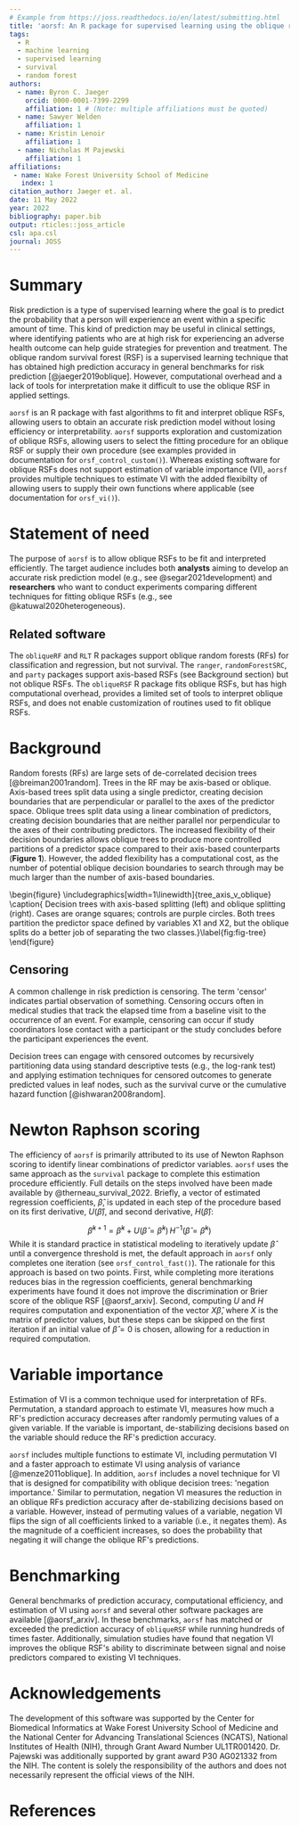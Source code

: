 ```yaml
---
# Example from https://joss.readthedocs.io/en/latest/submitting.html
title: 'aorsf: An R package for supervised learning using the oblique random survival forest'
tags:
  - R
  - machine learning
  - supervised learning
  - survival
  - random forest
authors:
  - name: Byron C. Jaeger
    orcid: 0000-0001-7399-2299
    affiliation: 1 # (Note: multiple affiliations must be quoted)
  - name: Sawyer Welden
    affiliation: 1
  - name: Kristin Lenoir
    affiliation: 1
  - name: Nicholas M Pajewski
    affiliation: 1
affiliations:
 - name: Wake Forest University School of Medicine
   index: 1
citation_author: Jaeger et. al.
date: 11 May 2022
year: 2022
bibliography: paper.bib
output: rticles::joss_article
csl: apa.csl
journal: JOSS
---
```


# Summary

Risk prediction is a type of supervised learning where the goal is to predict the probability that a person will experience an event within a specific amount of time. This kind of prediction may be useful in clinical settings, where identifying patients who are at high risk for experiencing an adverse health outcome can help guide strategies for prevention and treatment. The oblique random survival forest (RSF) is a supervised learning technique that has obtained high prediction accuracy in general benchmarks for risk prediction [@jaeger2019oblique]. However, computational overhead and a lack of tools for interpretation make it difficult to use the oblique RSF in applied settings. 

``aorsf`` is an R package with fast algorithms to fit and interpret oblique RSFs, allowing users to obtain an accurate risk prediction model without losing efficiency or interpretability.  ``aorsf`` supports exploration and customization of oblique RSFs, allowing users to select the fitting procedure for an oblique RSF or supply their own procedure (see examples provided in documentation for `orsf_control_custom()`). Whereas existing software for oblique RSFs does not support estimation of variable importance (VI), ``aorsf`` provides multiple techniques to estimate VI with the added flexibilty of allowing users to supply their own functions where applicable (see documentation for `orsf_vi()`). 

# Statement of need

The purpose of ``aorsf`` is to allow oblique RSFs to be fit and interpreted efficiently. The target audience includes both __analysts__ aiming to develop an accurate risk prediction model (e.g., see @segar2021development) and __researchers__ who want to conduct experiments comparing different techniques for fitting oblique RSFs (e.g., see @katuwal2020heterogeneous). 

## Related software

The `obliqueRF` and `RLT` R packages support oblique random forests (RFs) for classification and regression, but not survival. The `ranger`, `randomForestSRC`, and `party` packages support axis-based RSFs (see Background section) but not oblique RSFs. The ``obliqueRSF`` R package fits oblique RSFs, but has high computational overhead, provides a limited set of tools to interpret oblique RSFs, and does not enable customization of routines used to fit oblique RSFs.  

# Background

Random forests (RFs) are large sets of de-correlated decision trees [@breiman2001random]. Trees in the RF may be axis-based or oblique. Axis-based trees split data using a single predictor, creating decision boundaries that are perpendicular or parallel to the axes of the predictor space. Oblique trees split data using a linear combination of predictors, creating decision boundaries that are neither parallel nor perpendicular to the axes of their contributing predictors. The increased flexibility of their decision boundaries allows oblique trees to produce more controlled partitions of a predictor space compared to their axis-based counterparts (**Figure 1**). However, the added flexibility has a computational cost, as the number of potential oblique decision boundaries to search through may be much larger than the number of axis-based boundaries.

\begin{figure}
\includegraphics[width=1\linewidth]{tree_axis_v_oblique} \caption{ Decision trees with axis-based splitting (left) and oblique splitting (right). Cases are orange squares; controls are purple circles. Both trees partition the predictor space defined by variables X1 and X2, but the oblique splits do a better job of separating the two classes.}\label{fig:fig-tree}
\end{figure}

## Censoring

A common challenge in risk prediction is censoring. The term 'censor' indicates partial observation of something. Censoring occurs often in medical studies that track the elapsed time from a baseline visit to the occurrence of an event. For example, censoring can occur if study coordinators lose contact with a participant or the study concludes before the participant experiences the event. 

Decision trees can engage with censored outcomes by recursively partitioning data using standard descriptive tests (e.g., the log-rank test) and applying estimation techniques for censored outcomes to generate predicted values in leaf nodes, such as the survival curve or the cumulative hazard function [@ishwaran2008random].

# Newton Raphson scoring

The efficiency of ``aorsf`` is primarily attributed to its use of Newton Raphson scoring to identify linear combinations of predictor variables. ``aorsf`` uses the same approach as the `survival` package to complete this estimation procedure efficiently. Full details on the steps involved have been made available by @therneau_survival_2022. Briefly, a vector of estimated regression coefficients, $\hat{\beta}$, is updated in each step of the procedure based on its first derivative, $U(\hat{\beta})$, and second derivative, $H(\hat{\beta})$: 

$$ \hat{\beta}^{k+1} =  \hat{\beta}^{k} + U(\hat{\beta} = \hat{\beta}^{k})\, H^{-1}(\hat{\beta} = \hat{\beta}^{k})$$
While it is standard practice in statistical modeling to iteratively update $\hat{\beta}$ until a convergence threshold is met, the default approach in ``aorsf`` only completes one iteration (see `orsf_control_fast()`). The rationale for this approach is based on two points. First, while completing more iterations reduces bias in the regression coefficients, general benchmarking experiments have found it does not improve the discrimination or Brier score of the oblique RSF [@aorsf_arxiv]. Second, computing $U$ and $H$ requires computation and exponentiation of the vector $X\hat{\beta}$, where $X$ is the matrix of predictor values, but these steps can be skipped on the first iteration if an initial value of $\hat{\beta} = 0$ is chosen, allowing for a reduction in required computation.

# Variable importance

Estimation of VI is a common technique used for interpretation of RFs. Permutation, a standard approach to estimate VI, measures how much a RF's prediction accuracy decreases after randomly permuting values of a given variable. If the variable is important, de-stabilizing decisions based on the variable should reduce the RF's prediction accuracy. 

``aorsf`` includes multiple functions to estimate VI, including permutation VI and a faster approach to estimate VI using analysis of variance [@menze2011oblique]. In addition, ``aorsf`` includes a novel technique for VI that is designed for compatibility with oblique decision trees: 'negation importance.' Similar to permutation, negation VI measures the reduction in an oblique RFs prediction accuracy after de-stabilizing decisions based on a variable. However, instead of permuting values of a variable, negation VI flips the sign of all coefficients linked to a variable (i.e., it negates them). As the magnitude of a coefficient increases, so does the probability that negating it will change the oblique RF's predictions. 

# Benchmarking 

General benchmarks of prediction accuracy, computational efficiency, and estimation of VI using ``aorsf`` and several other software packages are available [@aorsf_arxiv]. In these benchmarks, ``aorsf`` has matched or exceeded the prediction accuracy of `obliqueRSF` while running hundreds of times faster. Additionally, simulation studies have found that negation VI improves the oblique RSF's ability to discriminate between signal and noise predictors compared to existing VI techniques.

# Acknowledgements

The development of this software was supported by the Center for Biomedical Informatics at Wake Forest University School of Medicine and the National Center for Advancing Translational Sciences (NCATS), National Institutes of Health (NIH), through Grant Award Number UL1TR001420. Dr. Pajewski was additionally supported by grant award P30 AG021332 from the NIH. The content is solely the responsibility of the authors and does not necessarily represent the official views of the NIH.

# References
